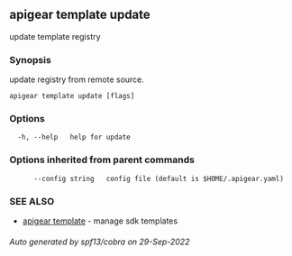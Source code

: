 ## apigear template update

update template registry

### Synopsis

update registry from remote source.

```
apigear template update [flags]
```

### Options

```
  -h, --help   help for update
```

### Options inherited from parent commands

```
      --config string   config file (default is $HOME/.apigear.yaml)
```

### SEE ALSO

* [apigear template](apigear_template.md)	 - manage sdk templates

###### Auto generated by spf13/cobra on 29-Sep-2022
